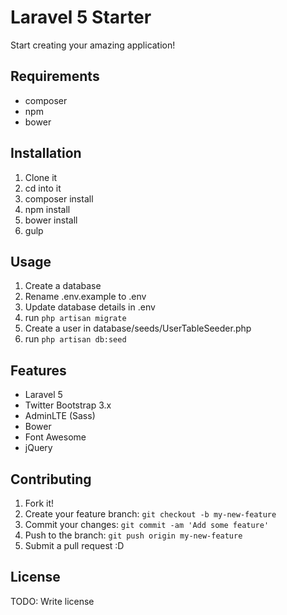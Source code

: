 # Laravel 5 Starter

Start creating your amazing application!

## Requirements

- composer
- npm
- bower

## Installation

1. Clone it
2. cd into it
3. composer install
4. npm install
5. bower install
6. gulp

## Usage

1. Create a database
2. Rename .env.example to .env
3. Update database details in .env
4. run `php artisan migrate`
5. Create a user in database/seeds/UserTableSeeder.php
6. run `php artisan db:seed`

## Features

- Laravel 5
- Twitter Bootstrap 3.x
- AdminLTE (Sass)
- Bower
- Font Awesome
- jQuery

## Contributing

1. Fork it!
2. Create your feature branch: `git checkout -b my-new-feature`
3. Commit your changes: `git commit -am 'Add some feature'`
4. Push to the branch: `git push origin my-new-feature`
5. Submit a pull request :D

## License

TODO: Write license